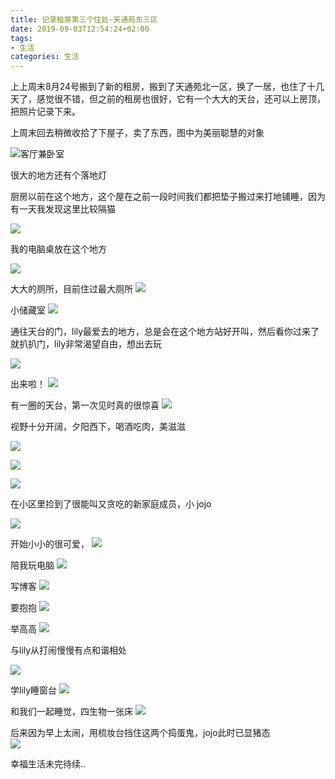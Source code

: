 ```yaml
---
title: 记录租房第三个住处-天通苑东三区
date: 2019-09-03T12:54:24+02:00
tags: 
- 生活
categories: 生活
---
```


上上周末8月24号搬到了新的租房，搬到了天通苑北一区，换了一居，也住了十几天了，感觉很不错，但之前的租房也很好，它有一个大大的天台，还可以上房顶，把照片记录下来。


上周末回去稍微收拾了下屋子，卖了东西，图中为美丽聪慧的对象

![客厅兼卧室](https://ipic-1252327316.cos.ap-beijing.myqcloud.com/image/2711567514587_.pic.jpg)

很大的地方还有个落地灯

厨房以前在这个地方，这个屋在之前一段时间我们都把垫子搬过来打地铺睡，因为有一天我发现这里比较隔猫

![](https://ipic-1252327316.cos.ap-beijing.myqcloud.com/image/2701567514586_.pic.jpg)

我的电脑桌放在这个地方

![](https://ipic-1252327316.cos.ap-beijing.myqcloud.com/image/2731567514589_.pic.jpg)


大大的厕所，目前住过最大厕所
![](https://ipic-1252327316.cos.ap-beijing.myqcloud.com/image/428161567558962_.pic.jpg)

小储藏室
![](https://ipic-1252327316.cos.ap-beijing.myqcloud.com/image/2821567514600_.pic.jpg)

通往天台的门，lily最爱去的地方，总是会在这个地方站好开叫，然后看你过来了就扒扒门，lily非常渴望自由，想出去玩

![](https://ipic-1252327316.cos.ap-beijing.myqcloud.com/image/2671567514583_.pic.jpg)

出来啦！
![](https://ipic-1252327316.cos.ap-beijing.myqcloud.com/image/2771567514595_.pic.jpg)

有一圈的天台，第一次见时真的很惊喜
![](https://ipic-1252327316.cos.ap-beijing.myqcloud.com/image/2791567514597_.pic.jpg)


视野十分开阔，夕阳西下，喝酒吃肉，美滋滋

![](https://ipic-1252327316.cos.ap-beijing.myqcloud.com/image/2811567514599_.pic.jpg)

![](https://ipic-1252327316.cos.ap-beijing.myqcloud.com/image/2761567514594_.pic.jpg)

![](https://ipic-1252327316.cos.ap-beijing.myqcloud.com/image/2781567514596_.pic.jpg)

在小区里捡到了很能叫又贪吃的新家庭成员，小 jojo

![](https://ipic-1252327316.cos.ap-beijing.myqcloud.com/image/3021567516511_.pic.jpg)

开始小小的很可爱，
![](https://ipic-1252327316.cos.ap-beijing.myqcloud.com/image/WechatIMG301.jpeg)

陪我玩电脑
![](https://ipic-1252327316.cos.ap-beijing.myqcloud.com/image/WechatIMG297.jpeg)

写博客
![](https://ipic-1252327316.cos.ap-beijing.myqcloud.com/image/WechatIMG290.jpeg)

要抱抱
![](https://ipic-1252327316.cos.ap-beijing.myqcloud.com/image/WechatIMG293.jpeg)

举高高
![](https://ipic-1252327316.cos.ap-beijing.myqcloud.com/image/WechatIMG287.jpeg)

与lily从打闹慢慢有点和谐相处

![](https://ipic-1252327316.cos.ap-beijing.myqcloud.com/image/WechatIMG292.jpeg)

学lily睡窗台
![](https://ipic-1252327316.cos.ap-beijing.myqcloud.com/image/3031567557968_.pic.jpg)


和我们一起睡觉，四生物一张床
![](https://ipic-1252327316.cos.ap-beijing.myqcloud.com/image/WechatIMG294.jpeg)

后来因为早上太闹，用梳妆台挡住这两个捣蛋鬼，jojo此时已显猪态  
![](https://ipic-1252327316.cos.ap-beijing.myqcloud.com/image/WechatIMG284.jpeg)

幸福生活未完待续..